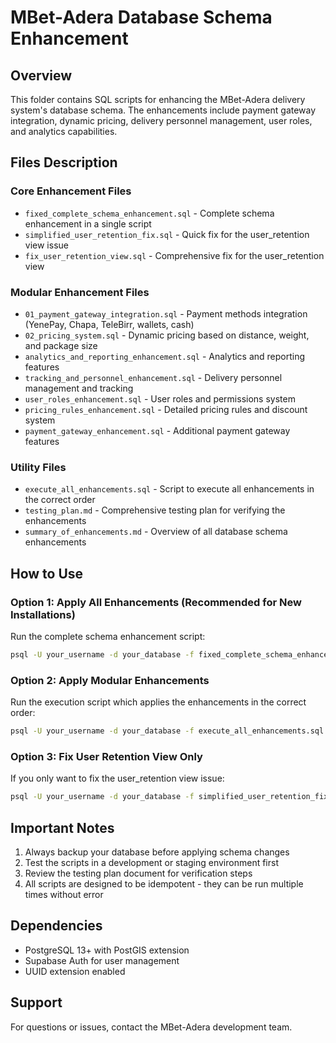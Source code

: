 # MBet-Adera Database Schema Enhancement

## Overview
This folder contains SQL scripts for enhancing the MBet-Adera delivery system's database schema. The enhancements include payment gateway integration, dynamic pricing, delivery personnel management, user roles, and analytics capabilities.

## Files Description

### Core Enhancement Files
- `fixed_complete_schema_enhancement.sql` - Complete schema enhancement in a single script
- `simplified_user_retention_fix.sql` - Quick fix for the user_retention view issue
- `fix_user_retention_view.sql` - Comprehensive fix for the user_retention view

### Modular Enhancement Files
- `01_payment_gateway_integration.sql` - Payment methods integration (YenePay, Chapa, TeleBirr, wallets, cash)
- `02_pricing_system.sql` - Dynamic pricing based on distance, weight, and package size
- `analytics_and_reporting_enhancement.sql` - Analytics and reporting features
- `tracking_and_personnel_enhancement.sql` - Delivery personnel management and tracking
- `user_roles_enhancement.sql` - User roles and permissions system
- `pricing_rules_enhancement.sql` - Detailed pricing rules and discount system
- `payment_gateway_enhancement.sql` - Additional payment gateway features

### Utility Files
- `execute_all_enhancements.sql` - Script to execute all enhancements in the correct order
- `testing_plan.md` - Comprehensive testing plan for verifying the enhancements
- `summary_of_enhancements.md` - Overview of all database schema enhancements

## How to Use

### Option 1: Apply All Enhancements (Recommended for New Installations)
Run the complete schema enhancement script:
```bash
psql -U your_username -d your_database -f fixed_complete_schema_enhancement.sql
```

### Option 2: Apply Modular Enhancements
Run the execution script which applies the enhancements in the correct order:
```bash
psql -U your_username -d your_database -f execute_all_enhancements.sql
```

### Option 3: Fix User Retention View Only
If you only want to fix the user_retention view issue:
```bash
psql -U your_username -d your_database -f simplified_user_retention_fix.sql
```

## Important Notes
1. Always backup your database before applying schema changes
2. Test the scripts in a development or staging environment first
3. Review the testing plan document for verification steps
4. All scripts are designed to be idempotent - they can be run multiple times without error

## Dependencies
- PostgreSQL 13+ with PostGIS extension
- Supabase Auth for user management
- UUID extension enabled

## Support
For questions or issues, contact the MBet-Adera development team. 